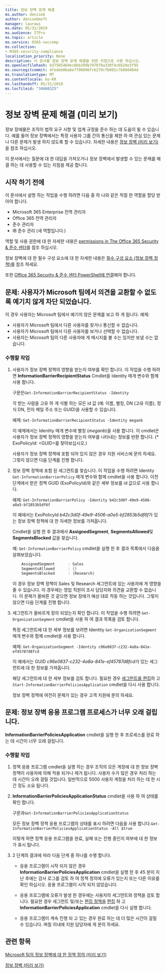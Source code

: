 ```yaml
---
title: 정보 장벽 문제 해결
ms.author: deniseb
author: denisebmsft
manager: laurawi
ms.date: 05/31/2019
ms.audience: ITPro
ms.topic: article
ms.service: O365-seccomp
ms.collection:
- M365-security-compliance
localization_priority: None
description: 이 문서를 정보 장벽 문제 해결을 위한 지침으로 사용 하십시오.
ms.openlocfilehash: b37585469ec8bb299b7976f8a330f4c6b29e3f95
ms.sourcegitcommit: 4fedeb06a6e7796096fc6279cfb091c7b89d484d
ms.translationtype: MT
ms.contentlocale: ko-KR
ms.lasthandoff: 05/31/2019
ms.locfileid: "34668325"
---
```

# <a name="troubleshooting-information-barriers-preview"></a>정보 장벽 문제 해결 (미리 보기)

정보 장애물은 조직이 법적 요구 사항 및 업계 규정을 준수 하는 데 도움이 될 수 있습니다. 예를 들어 정보 장벽에서는 특정 사용자 그룹 간의 통신을 제한 하 여 관심 있는 문제나 다른 문제가 발생 하지 않도록 할 수 있습니다. 자세한 내용은 [정보 장벽 (미리 보기)](information-barriers.md)을 참조 하십시오.

이 문서에서는 질문에 대 한 대답을 가져오거나 정보 장벽에서 발생할 수 있는 문제를 해결 하는 데 사용할 수 있는 지침을 제공 합니다.  

## <a name="before-you-begin"></a>시작 하기 전에

이 문서에서 설명 하는 작업을 수행 하려면 다음 중 하 나와 같은 적절 한 역할을 할당 받아야 합니다.
- Microsoft 365 Enterprise 전역 관리자
- Office 365 전역 관리자
- 준수 관리자
- IB 준수 관리 (새 역할입니다.)

역할 및 사용 권한에 대 한 자세한 내용은 [permissions in The Office 365 Security & 준수 센터](permissions-in-the-security-and-compliance-center.md)를 참조 하십시오.

정보 장벽에 대 한 필수 구성 요소에 대 한 자세한 내용은 [필수 구성 요소 (정보 장벽 정책)](information-barriers-policies.md#prerequisites)를 참조 하세요.

또한 [Office 365 Security & 준수 센터 PowerShell에 연결](https://docs.microsoft.com/powershell/exchange/office-365-scc/connect-to-scc-powershell/connect-to-scc-powershell?view=exchange-ps)해야 합니다.

## <a name="issue-people-are-unexpectedly-blocked-from-communicating-in-microsoft-teams"></a>문제: 사용자가 Microsoft 팀에서 의견을 교환할 수 없도록 예기치 않게 차단 되었습니다. 

이 경우 사용자는 Microsoft 팀에서 예기치 않은 문제를 보고 하 게 됩니다. 예제:
- 사용자가 Microsoft 팀에서 다른 사용자를 찾거나 통신할 수 없습니다.
- 사용자가 Microsoft 팀에서 다른 사용자를 보거나 선택할 수 없습니다.
- 사용자는 Microsoft 팀의 다른 사용자에 게 메시지를 볼 수는 있지만 보낼 수는 없습니다.

### <a name="what-to-do"></a>수행할 작업

1. 사용자가 정보 장벽 정책의 영향을 받는지 여부를 확인 합니다. 이 작업을 수행 하려면 **InformationBarrierRecipientStatus** Cmdlet을 Identity 매개 변수와 함께 사용 합니다. 

    구문은`Get-InformationBarrierRecipientStatus -Identity`

    각 받는 사람을 고유 하 게 식별 하는 모든 id 값 (예: 이름, 별칭, DN (고유 이름), 정식 DN, 전자 메일 주소 또는 GUID)을 사용할 수 있습니다.

    예제: `Get-InformationBarrierRecipientStatus -Identity meganb`

    이 예제에서는 Identity 매개 변수에 별칭 (*meganb*)을 사용 합니다. 이 cmdlet은 사용자가 정보 장벽 정책의 영향을 받는지 여부를 나타내는 정보를 반환 합니다. (* ExoPolicyId: \<GUID>를 찾아보십시오.)

    사용자가 정보 장벽 정책에 포함 되어 있지 않은 경우 지원 서비스에 문의 하세요. 그렇지 않으면 다음 단계를 진행 합니다.

2. 정보 장벽 정책에 포함 된 세그먼트를 찾습니다. 이 작업을 수행 하려면 Identity `Get-InformationBarrierPolicy` 매개 변수와 함께 cmdlet을 사용 합니다. 이전 단계에서 받은 정책 GUID (ExoPolicyId)와 같은 세부 정보를 id 값으로 사용 합니다.

    예제: `Get-InformationBarrierPolicy -Identity b42c3d0f-49e9-4506-a0a5-bf2853b5df6f`

    이 예에서는 ExoPolicyId *b42c3d0f-49e9-4506-a0a5-bf2853b5df6f*가 있는 정보 장벽 정책에 대 한 자세한 정보를 가져옵니다.
    
    Cmdlet을 실행 한 후 결과에서 **AssignedSegment**, **SegmentsAllowed**및 **SegmentsBlocked** 값을 찾습니다.

    예: `Get-InformationBarrierPolicy` cmdlet을 실행 한 후 결과 목록에서 다음을 살펴보았습니다.

    ```powershell
        AssignedSegment      : Sales
        SegmentsAllowed      : {}
        SegmentsBlocked      : {Research}
    ```
    이 경우 정보 장벽 정책이 Sales 및 Research 세그먼트에 있는 사용자에 게 영향을 줄 수 있습니다. 이 경우에는 영업 직원이 조사 담당자와 의견을 교환할 수 없습니다. 이 문제가 올바른 것 같으면 정보 장애가 예상 대로 작동 하는 것입니다. 그렇지 않으면 다음 단계를 진행 합니다.

4. 세그먼트가 올바르게 정의 되었는지 확인 합니다. 이 작업을 수행 하려면 `Get-OrganizationSegment` cmdlet을 사용 하 여 결과 목록을 검토 합니다. 

    특정 세그먼트에 대 한 세부 정보를 보려면 Identity `Get-OrganizationSegment` 매개 변수와 함께 cmdlet을 사용 합니다. 

    예제: `Get-OrganizationSegment -Identity c96e0837-c232-4a8a-841e-ef45787d8fcd`

    이 예에서는 GUID *c96e0837-c232-4a8a-841e-ef45787d8fcd*가 있는 세그먼트에 대 한 정보를 가져옵니다.

    해당 세그먼트에 대 한 세부 정보를 검토 합니다. 필요한 경우 [세그먼트를 편집](information-barriers-policies.md#edit-a-segment)하 고 `Start-InformationBarrierPoliciesApplication` cmdlet을 다시 사용 합니다.

    정보 장벽 정책에 여전히 문제가 있는 경우 고객 지원에 문의 하세요.
    
## <a name="issue-the-information-barrier-application-process-is-taking-too-long"></a>문제: 정보 장벽 응용 프로그램 프로세스가 너무 오래 걸립니다.

**InformationBarrierPoliciesApplication** cmdlet을 실행 한 후 프로세스를 완료 하는 데 시간이 너무 오래 걸립니다.

### <a name="what-to-do"></a>수행할 작업

1. 정책 응용 프로그램 cmdlet을 실행 하는 경우 조직의 모든 계정에 대 한 정보 장벽 정책이 사용자에 의해 적용 되거나 제거 됩니다. 사용자 수가 많은 경우 처리 하는 데 시간이 오래 걸릴 것입니다. 일반적으로 5000 사용자 계정을 처리 하는 데 한 시간 정도 소요 됩니다. 

2. **InformationBarrierPoliciesApplicationStatus** cmdlet을 사용 하 여 상태를 확인 합니다.

    구문과`Get-InformationBarrierPoliciesApplicationStatus`

    모든 정보 장벽 정책 응용 프로그램의 상태를 표시 하려면 다음을 사용 합니다.`Get-InformationBarrierPoliciesApplicationStatus -All $true`

    이렇게 하면 정책 응용 프로그램을 완료, 실패 또는 진행 중인지 여부에 대 한 정보가 표시 됩니다.

3. 2 단계의 결과에 따라 다음 단계 중 하나를 수행 합니다.

    - 응용 프로그램이 시작 되지 않은 경우 **InformationBarrierPoliciesApplication** cmdlet을 실행 한 후 45 분이 지난 후에는 감사 로그를 검토 하 여 정책 정의에 오류가 있는지 또는 다른 이유를 확인 하십시오. 응용 프로그램이 시작 되지 않았습니다.

    - 응용 프로그램에 오류가 발생 한 경우에는 사용자의 세그먼트와 정책을 검토 합니다. 필요한 경우 세그먼트 및/또는 [편집 정책을](information-barriers-policies.md#edit-a-policy) [편집](information-barriers-policies.md#edit-a-segment) 하 고 **InformationBarrierPoliciesApplication** cmdlet을 다시 실행 합니다.

    - 응용 프로그램이 계속 진행 되 고 있는 경우 완료 하는 데 더 많은 시간이 걸릴 수 있습니다. 며칠 이내에 지원 담당자에 게 문의 하세요.

## <a name="related-topics"></a>관련 항목

[Microsoft 팀의 정보 장벽에 대 한 정책 정의 (미리 보기)](information-barriers-policies.md)

[정보 장벽 (미리 보기)](information-barriers.md)



